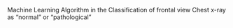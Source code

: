 Machine Learning Algorithm in the Classification of frontal view Chest x-ray as 
“normal” or “pathological”
